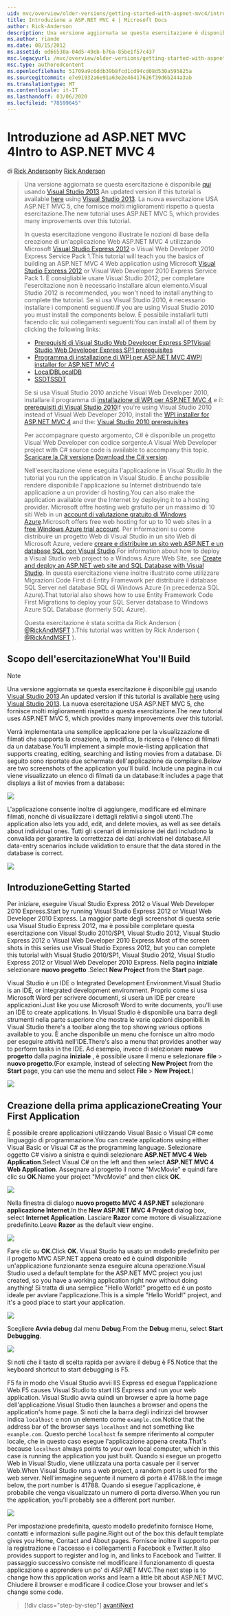 ```yaml
---
uid: mvc/overview/older-versions/getting-started-with-aspnet-mvc4/intro-to-aspnet-mvc-4
title: Introduzione a ASP.NET MVC 4 | Microsoft Docs
author: Rick-Anderson
description: Una versione aggiornata se questa esercitazione è disponibile qui usando Visual Studio 2013. La nuova esercitazione USA ASP.NET MVC 5, che fornisce molti miglioramenti rispetto a t...
ms.author: riande
ms.date: 08/15/2012
ms.assetid: ed66530a-04d5-49eb-b76a-85be1f57c437
msc.legacyurl: /mvc/overview/older-versions/getting-started-with-aspnet-mvc4/intro-to-aspnet-mvc-4
msc.type: authoredcontent
ms.openlocfilehash: 51709a9c6ddb39b8fcd1cd94cd08d530a595825a
ms.sourcegitcommit: e7e91932a6e91a63e2e46417626f39d6b244a3ab
ms.translationtype: MT
ms.contentlocale: it-IT
ms.lasthandoff: 03/06/2020
ms.locfileid: "78599645"
---
```

# <a name="intro-to-aspnet-mvc-4"></a><span data-ttu-id="37123-104">Introduzione ad ASP.NET MVC 4</span><span class="sxs-lookup"><span data-stu-id="37123-104">Intro to ASP.NET MVC 4</span></span>

<span data-ttu-id="37123-105">di [Rick Anderson](https://twitter.com/RickAndMSFT)</span><span class="sxs-lookup"><span data-stu-id="37123-105">by [Rick Anderson](https://twitter.com/RickAndMSFT)</span></span>

> <span data-ttu-id="37123-106">Una versione aggiornata se questa esercitazione è disponibile [qui](../../getting-started/introduction/getting-started.md) usando [Visual Studio 2013](https://my.visualstudio.com/Downloads?q=visual%20studio%202013).</span><span class="sxs-lookup"><span data-stu-id="37123-106">An updated version if this tutorial is available [here](../../getting-started/introduction/getting-started.md) using [Visual Studio 2013](https://my.visualstudio.com/Downloads?q=visual%20studio%202013).</span></span> <span data-ttu-id="37123-107">La nuova esercitazione USA ASP.NET MVC 5, che fornisce molti miglioramenti rispetto a questa esercitazione.</span><span class="sxs-lookup"><span data-stu-id="37123-107">The new tutorial uses ASP.NET MVC 5, which provides many improvements over this tutorial.</span></span>
>
> <span data-ttu-id="37123-108">In questa esercitazione vengono illustrate le nozioni di base della creazione di un'applicazione Web ASP.NET MVC 4 utilizzando Microsoft [Visual Studio Express 2012](https://www.microsoft.com/visualstudio/11/products/express) o Visual Web Developer 2010 Express Service Pack 1.</span><span class="sxs-lookup"><span data-stu-id="37123-108">This tutorial will teach you the basics of building an ASP.NET MVC 4 Web application using Microsoft [Visual Studio Express 2012](https://www.microsoft.com/visualstudio/11/products/express) or Visual Web Developer 2010 Express Service Pack 1.</span></span> <span data-ttu-id="37123-109">È consigliabile usare Visual Studio 2012, per completare l'esercitazione non è necessario installare alcun elemento.</span><span class="sxs-lookup"><span data-stu-id="37123-109">Visual Studio 2012 is recommended, you won't need to install anything to complete the tutorial.</span></span> <span data-ttu-id="37123-110">Se si usa Visual Studio 2010, è necessario installare i componenti seguenti.</span><span class="sxs-lookup"><span data-stu-id="37123-110">If you are using Visual Studio 2010 you must install the components below.</span></span> <span data-ttu-id="37123-111">È possibile installarli tutti facendo clic sui collegamenti seguenti:</span><span class="sxs-lookup"><span data-stu-id="37123-111">You can install all of them by clicking the following links:</span></span>
>
> - [<span data-ttu-id="37123-112">Prerequisiti di Visual Studio Web Developer Express SP1</span><span class="sxs-lookup"><span data-stu-id="37123-112">Visual Studio Web Developer Express SP1 prerequisites</span></span>](https://www.microsoft.com/web/gallery/install.aspx?appid=VWD2010SP1Pack)
> - [<span data-ttu-id="37123-113">Programma di installazione di WPI per ASP.NET MVC 4</span><span class="sxs-lookup"><span data-stu-id="37123-113">WPI installer for ASP.NET MVC 4</span></span>](https://go.microsoft.com/fwlink/?LinkId=243392)
> - [<span data-ttu-id="37123-114">LocalDB</span><span class="sxs-lookup"><span data-stu-id="37123-114">LocalDB</span></span>](https://www.microsoft.com/web/gallery/install.aspx?appid=SQLLocalDBOnly_11_0)
> - [<span data-ttu-id="37123-115">SSDT</span><span class="sxs-lookup"><span data-stu-id="37123-115">SSDT</span></span>](https://blogs.msdn.com/b/rickandy/archive/2012/08/02/installing-and-using-sql-server-data-tools-ssdt-on-visual-studio-2010-and-vwd.aspx)
>
> <span data-ttu-id="37123-116">Se si usa Visual Studio 2010 anziché Visual Web Developer 2010, installare il programma di [installazione di WPI per ASP.NET MVC 4](https://go.microsoft.com/fwlink/?LinkId=243392) e il: [prerequisiti di Visual Studio 2010](https://www.microsoft.com/web/gallery/install.aspx?appsxml=&amp;appid=VS2010SP1Pack)</span><span class="sxs-lookup"><span data-stu-id="37123-116">If you're using Visual Studio 2010 instead of Visual Web Developer 2010, install the [WPI installer for ASP.NET MVC 4](https://go.microsoft.com/fwlink/?LinkId=243392) and the: [Visual Studio 2010 prerequisites](https://www.microsoft.com/web/gallery/install.aspx?appsxml=&amp;appid=VS2010SP1Pack)</span></span>
>
> <span data-ttu-id="37123-117">Per accompagnare questo argomento, C# è disponibile un progetto Visual Web Developer con codice sorgente.</span><span class="sxs-lookup"><span data-stu-id="37123-117">A Visual Web Developer project with C# source code is available to accompany this topic.</span></span> <span data-ttu-id="37123-118">[Scaricare la C# versione](https://code.msdn.microsoft.com/Intro-to-ASPNET-MVC-4-61d0219d/file/114480/1/MvcMovie.zip).</span><span class="sxs-lookup"><span data-stu-id="37123-118">[Download the C# version](https://code.msdn.microsoft.com/Intro-to-ASPNET-MVC-4-61d0219d/file/114480/1/MvcMovie.zip).</span></span>
>
> <span data-ttu-id="37123-119">Nell'esercitazione viene eseguita l'applicazione in Visual Studio.</span><span class="sxs-lookup"><span data-stu-id="37123-119">In the tutorial you run the application in Visual Studio.</span></span> <span data-ttu-id="37123-120">È anche possibile rendere disponibile l'applicazione su Internet distribuendo tale applicazione a un provider di hosting.</span><span class="sxs-lookup"><span data-stu-id="37123-120">You can also make the application available over the Internet by deploying it to a hosting provider.</span></span> <span data-ttu-id="37123-121">Microsoft offre hosting web gratuito per un massimo di 10 siti Web in un [account di valutazione gratuito di Windows Azure](https://www.windowsazure.com/pricing/free-trial/?WT.mc_id=A443DD604).</span><span class="sxs-lookup"><span data-stu-id="37123-121">Microsoft offers free web hosting for up to 10 web sites in a [free Windows Azure trial account](https://www.windowsazure.com/pricing/free-trial/?WT.mc_id=A443DD604).</span></span> <span data-ttu-id="37123-122">Per informazioni su come distribuire un progetto Web di Visual Studio in un sito Web di Microsoft Azure, vedere [creare e distribuire un sito web ASP.NET e un database SQL con Visual Studio](https://docs.microsoft.com/dotnet/azure/).</span><span class="sxs-lookup"><span data-stu-id="37123-122">For information about how to deploy a Visual Studio web project to a Windows Azure Web Site, see [Create and deploy an ASP.NET web site and SQL Database with Visual Studio](https://docs.microsoft.com/dotnet/azure/).</span></span> <span data-ttu-id="37123-123">In questa esercitazione viene inoltre illustrato come utilizzare Migrazioni Code First di Entity Framework per distribuire il database SQL Server nel database SQL di Windows Azure (in precedenza SQL Azure).</span><span class="sxs-lookup"><span data-stu-id="37123-123">That tutorial also shows how to use Entity Framework Code First Migrations to deploy your SQL Server database to Windows Azure SQL Database (formerly SQL Azure).</span></span>
>
> <span data-ttu-id="37123-124">Questa esercitazione è stata scritta da Rick Anderson ( [@RickAndMSFT](https://twitter.com/#!/RickAndMSFT) ).</span><span class="sxs-lookup"><span data-stu-id="37123-124">This tutorial was written by Rick Anderson ( [@RickAndMSFT](https://twitter.com/#!/RickAndMSFT) ).</span></span>

## <a name="what-youll-build"></a><span data-ttu-id="37123-125">Scopo dell'esercitazione</span><span class="sxs-lookup"><span data-stu-id="37123-125">What You'll Build</span></span>

> [!NOTE]
> <span data-ttu-id="37123-126">Una versione aggiornata se questa esercitazione è disponibile [qui](../../getting-started/introduction/getting-started.md) usando [Visual Studio 2013](https://my.visualstudio.com/Downloads?q=visual%20studio%202013).</span><span class="sxs-lookup"><span data-stu-id="37123-126">An updated version if this tutorial is available [here](../../getting-started/introduction/getting-started.md) using [Visual Studio 2013](https://my.visualstudio.com/Downloads?q=visual%20studio%202013).</span></span> <span data-ttu-id="37123-127">La nuova esercitazione USA ASP.NET MVC 5, che fornisce molti miglioramenti rispetto a questa esercitazione.</span><span class="sxs-lookup"><span data-stu-id="37123-127">The new tutorial uses ASP.NET MVC 5, which provides many improvements over this tutorial.</span></span>

<span data-ttu-id="37123-128">Verrà implementata una semplice applicazione per la visualizzazione di filmati che supporta la creazione, la modifica, la ricerca e l'elenco di filmati da un database.</span><span class="sxs-lookup"><span data-stu-id="37123-128">You'll implement a simple movie-listing application that supports creating, editing, searching and listing movies from a database.</span></span> <span data-ttu-id="37123-129">Di seguito sono riportate due schermate dell'applicazione da compilare.</span><span class="sxs-lookup"><span data-stu-id="37123-129">Below are two screenshots of the application you'll build.</span></span> <span data-ttu-id="37123-130">Include una pagina in cui viene visualizzato un elenco di filmati da un database:</span><span class="sxs-lookup"><span data-stu-id="37123-130">It includes a page that displays a list of movies from a database:</span></span>

![](intro-to-aspnet-mvc-4/_static/image1.png)

<span data-ttu-id="37123-131">L'applicazione consente inoltre di aggiungere, modificare ed eliminare filmati, nonché di visualizzare i dettagli relativi a singoli utenti.</span><span class="sxs-lookup"><span data-stu-id="37123-131">The application also lets you add, edit, and delete movies, as well as see details about individual ones.</span></span> <span data-ttu-id="37123-132">Tutti gli scenari di immissione dei dati includono la convalida per garantire la correttezza dei dati archiviati nel database.</span><span class="sxs-lookup"><span data-stu-id="37123-132">All data-entry scenarios include validation to ensure that the data stored in the database is correct.</span></span>

![](intro-to-aspnet-mvc-4/_static/image2.png)

## <a name="getting-started"></a><span data-ttu-id="37123-133">Introduzione</span><span class="sxs-lookup"><span data-stu-id="37123-133">Getting Started</span></span>

<span data-ttu-id="37123-134">Per iniziare, eseguire Visual Studio Express 2012 o Visual Web Developer 2010 Express.</span><span class="sxs-lookup"><span data-stu-id="37123-134">Start by running Visual Studio Express 2012 or Visual Web Developer 2010 Express.</span></span> <span data-ttu-id="37123-135">La maggior parte degli screenshot di questa serie usa Visual Studio Express 2012, ma è possibile completare questa esercitazione con Visual Studio 2010/SP1, Visual Studio 2012, Visual Studio Express 2012 o Visual Web Developer 2010 Express.</span><span class="sxs-lookup"><span data-stu-id="37123-135">Most of the screen shots in this series use Visual Studio Express 2012, but you can complete this tutorial with Visual Studio 2010/SP1, Visual Studio 2012, Visual Studio Express 2012 or Visual Web Developer 2010 Express.</span></span> <span data-ttu-id="37123-136">Nella pagina **iniziale** selezionare **nuovo progetto** .</span><span class="sxs-lookup"><span data-stu-id="37123-136">Select **New Project** from the **Start** page.</span></span>

<span data-ttu-id="37123-137">Visual Studio è un IDE o Integrated Development Environment.</span><span class="sxs-lookup"><span data-stu-id="37123-137">Visual Studio is an IDE, or integrated development environment.</span></span> <span data-ttu-id="37123-138">Proprio come si usa Microsoft Word per scrivere documenti, si userà un IDE per creare applicazioni.</span><span class="sxs-lookup"><span data-stu-id="37123-138">Just like you use Microsoft Word to write documents, you'll use an IDE to create applications.</span></span> <span data-ttu-id="37123-139">In Visual Studio è disponibile una barra degli strumenti nella parte superiore che mostra le varie opzioni disponibili.</span><span class="sxs-lookup"><span data-stu-id="37123-139">In Visual Studio there's a toolbar along the top showing various options available to you.</span></span> <span data-ttu-id="37123-140">È anche disponibile un menu che fornisce un altro modo per eseguire attività nell'IDE.</span><span class="sxs-lookup"><span data-stu-id="37123-140">There's also a menu that provides another way to perform tasks in the IDE.</span></span> <span data-ttu-id="37123-141">Ad esempio, invece di selezionare **nuovo progetto** dalla pagina **iniziale** , è possibile usare il menu e selezionare **file** &gt; **nuovo progetto**.</span><span class="sxs-lookup"><span data-stu-id="37123-141">(For example, instead of selecting **New Project** from the **Start** page, you can use the menu and select **File** &gt; **New Project**.)</span></span>

![](intro-to-aspnet-mvc-4/_static/image3.png)

## <a name="creating-your-first-application"></a><span data-ttu-id="37123-142">Creazione della prima applicazione</span><span class="sxs-lookup"><span data-stu-id="37123-142">Creating Your First Application</span></span>

<span data-ttu-id="37123-143">È possibile creare applicazioni utilizzando Visual Basic o Visual C# come linguaggio di programmazione.</span><span class="sxs-lookup"><span data-stu-id="37123-143">You can create applications using either Visual Basic or Visual C# as the programming language.</span></span> <span data-ttu-id="37123-144">Selezionare oggetto C# visivo a sinistra e quindi selezionare **ASP.NET MVC 4 Web Application**.</span><span class="sxs-lookup"><span data-stu-id="37123-144">Select Visual C# on the left and then select **ASP.NET MVC 4 Web Application**.</span></span> <span data-ttu-id="37123-145">Assegnare al progetto il nome &quot;MvcMovie&quot; e quindi fare clic su **OK**.</span><span class="sxs-lookup"><span data-stu-id="37123-145">Name your project &quot;MvcMovie&quot; and then click **OK**.</span></span>

![](intro-to-aspnet-mvc-4/_static/image4.png)

<span data-ttu-id="37123-146">Nella finestra di dialogo **nuovo progetto MVC 4 ASP.NET** selezionare **applicazione Internet**.</span><span class="sxs-lookup"><span data-stu-id="37123-146">In the **New ASP.NET MVC 4 Project** dialog box, select **Internet Application**.</span></span> <span data-ttu-id="37123-147">Lasciare **Razor** come motore di visualizzazione predefinito.</span><span class="sxs-lookup"><span data-stu-id="37123-147">Leave **Razor** as the default view engine.</span></span>

![](intro-to-aspnet-mvc-4/_static/image5.png)

<span data-ttu-id="37123-148">Fare clic su **OK**.</span><span class="sxs-lookup"><span data-stu-id="37123-148">Click **OK**.</span></span> <span data-ttu-id="37123-149">Visual Studio ha usato un modello predefinito per il progetto MVC ASP.NET appena creato ed è quindi disponibile un'applicazione funzionante senza eseguire alcuna operazione.</span><span class="sxs-lookup"><span data-stu-id="37123-149">Visual Studio used a default template for the ASP.NET MVC project you just created, so you have a working application right now without doing anything!</span></span> <span data-ttu-id="37123-150">Si tratta di una semplice &quot;Hello World!&quot; progetto ed è un posto ideale per avviare l'applicazione.</span><span class="sxs-lookup"><span data-stu-id="37123-150">This is a simple &quot;Hello World!&quot; project, and it's a good place to start your application.</span></span>

![](intro-to-aspnet-mvc-4/_static/image6.png)

<span data-ttu-id="37123-151">Scegliere **Avvia debug** dal menu **Debug**.</span><span class="sxs-lookup"><span data-stu-id="37123-151">From the **Debug** menu, select **Start Debugging**.</span></span>

![](intro-to-aspnet-mvc-4/_static/image7.png)

<span data-ttu-id="37123-152">Si noti che il tasto di scelta rapida per avviare il debug è F5.</span><span class="sxs-lookup"><span data-stu-id="37123-152">Notice that the keyboard shortcut to start debugging is F5.</span></span>

<span data-ttu-id="37123-153">F5 fa in modo che Visual Studio avvii IIS Express ed esegua l'applicazione Web.</span><span class="sxs-lookup"><span data-stu-id="37123-153">F5 causes Visual Studio to start IIS Express and run your web application.</span></span> <span data-ttu-id="37123-154">Visual Studio avvia quindi un browser e apre la home page dell'applicazione.</span><span class="sxs-lookup"><span data-stu-id="37123-154">Visual Studio then launches a browser and opens the application's home page.</span></span> <span data-ttu-id="37123-155">Si noti che la barra degli indirizzi del browser indica `localhost` e non un elemento come `example.com`.</span><span class="sxs-lookup"><span data-stu-id="37123-155">Notice that the address bar of the browser says `localhost` and not something like `example.com`.</span></span> <span data-ttu-id="37123-156">Questo perché `localhost` fa sempre riferimento al computer locale, che in questo caso esegue l'applicazione appena creata.</span><span class="sxs-lookup"><span data-stu-id="37123-156">That's because `localhost` always points to your own local computer, which in this case is running the application you just built.</span></span> <span data-ttu-id="37123-157">Quando si esegue un progetto Web in Visual Studio, viene utilizzata una porta casuale per il server Web.</span><span class="sxs-lookup"><span data-stu-id="37123-157">When Visual Studio runs a web project, a random port is used for the web server.</span></span> <span data-ttu-id="37123-158">Nell'immagine seguente il numero di porta è 41788.</span><span class="sxs-lookup"><span data-stu-id="37123-158">In the image below, the port number is 41788.</span></span> <span data-ttu-id="37123-159">Quando si esegue l'applicazione, è probabile che venga visualizzato un numero di porta diverso.</span><span class="sxs-lookup"><span data-stu-id="37123-159">When you run the application, you'll probably see a different port number.</span></span>

![](intro-to-aspnet-mvc-4/_static/image8.png)

<span data-ttu-id="37123-160">Per impostazione predefinita, questo modello predefinito fornisce Home, contatti e informazioni sulle pagine.</span><span class="sxs-lookup"><span data-stu-id="37123-160">Right out of the box this default template gives you Home, Contact and About pages.</span></span> <span data-ttu-id="37123-161">Fornisce inoltre il supporto per la registrazione e l'accesso e i collegamenti a Facebook e Twitter.</span><span class="sxs-lookup"><span data-stu-id="37123-161">It also provides support to register and log in, and links to Facebook and Twitter.</span></span> <span data-ttu-id="37123-162">Il passaggio successivo consiste nel modificare il funzionamento di questa applicazione e apprendere un po' di ASP.NET MVC.</span><span class="sxs-lookup"><span data-stu-id="37123-162">The next step is to change how this application works and learn a little bit about ASP.NET MVC.</span></span> <span data-ttu-id="37123-163">Chiudere il browser e modificare il codice.</span><span class="sxs-lookup"><span data-stu-id="37123-163">Close your browser and let's change some code.</span></span>

> [!div class="step-by-step"]
> [<span data-ttu-id="37123-164">avanti</span><span class="sxs-lookup"><span data-stu-id="37123-164">Next</span></span>](adding-a-controller.md)
